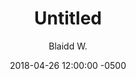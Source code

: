---
layout: none
date:   2018-04-26 12:00:00 -0500
categories: student-project
title:  "Untitled"
author: "Blaidd W."
description:

author-url: "https://scratch.mit.edu/users/wrb04/"
project-id: ""
---
